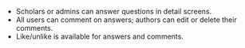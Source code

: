 - Scholars or admins can answer questions in detail screens.
- All users can comment on answers; authors can edit or delete their comments.
- Like/unlike is available for answers and comments.